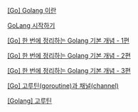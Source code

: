 [[Go] Golang 이란](https://jh-labs.tistory.com/461)

[GoLang 시작하기](https://wikidocs.net/book/7827)

[[Go] 한 번에 정리하는 Golang 기본 개념 - 1편](https://jh-labs.tistory.com/567)

[[Go] 한 번에 정리하는 Golang 기본 개념 - 2편](https://jh-labs.tistory.com/568)

[[Go] 한 번에 정리하는 Golang 기본 개념 - 3편](https://jh-labs.tistory.com/577)

[[Go] 고루틴(goroutine)과 채널(channel)](https://jh-labs.tistory.com/716)

[[Golang] 고루틴](https://deku.posstree.com/ko/golang/goroutine/)
